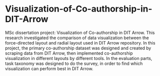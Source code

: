 # Visualization-of-Co-authorship-in-DIT-Arrow
MSc dissertation project: Visualization of Co-authorship in DIT Arrow. This research investigated the comparison of data visualization between the force-directed layout and radial layout used in DIT Arrow repository. In this project, the primary co-authorship dataset was designed and created by scraping data from DIT Arrow, then implemented co-authorship visualization in different layouts by different tools. In the evaluation parts, task taxonomy was designed to do the survey, in order to find which visualization can perform best in DIT Arrow. 
